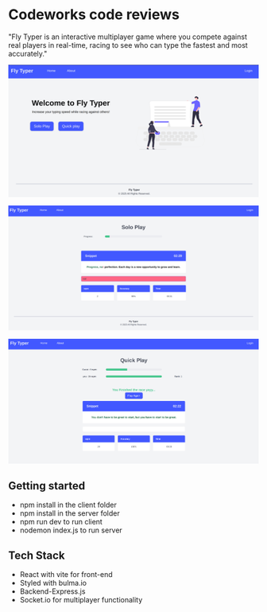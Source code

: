 # Codeworks code reviews

 "Fly Typer is an interactive multiplayer game where you compete against real players in real-time, racing to see who can type the fastest and most accurately."
   

![My page](client/src/assets/page.png)

![My page](client/src/assets/solopage.png)

![My page](client/src/assets/quickplay.png)

## Getting started

- npm install in the client folder
- npm install in the server folder
- npm run dev to run client
- nodemon index.js to run server


## Tech Stack

- React with vite for front-end
- Styled with bulma.io
- Backend-Express.js
- Socket.io for multiplayer functionality

